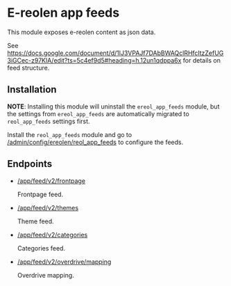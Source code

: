 # E-reolen app feeds

This module exposes e-reolen content as json data.

See
https://docs.google.com/document/d/1lJ3VPAJf7DAbBWAQclRHfcltzZefUG3iGCec-z97KlA/edit?ts=5c4ef9d5#heading=h.12un1qdppa6x
for details on feed structure.

## Installation

**NOTE**: Installing this module will uninstall the `ereol_app_feeds` module,
but the settings from `ereol_app_feeds` are automatically migrated to
`reol_app_feeds` settings first.

Install the `reol_app_feeds` module and go to
[/admin/config/ereolen/reol_app_feeds](/admin/config/ereolen/reol_app_feeds)
to configure the feeds.



## Endpoints

* [/app/feed/v2/frontpage](/app/feed/v2/frontpage)

  Frontpage feed.

* [/app/feed/v2/themes](/app/feed/v2/themes)

  Theme feed.

* [/app/feed/v2/categories](/app/feed/v2/categories)

  Categories feed.

* [/app/feed/v2/overdrive/mapping](/app/feed/v2/overdrive/mapping)

  Overdrive mapping.
